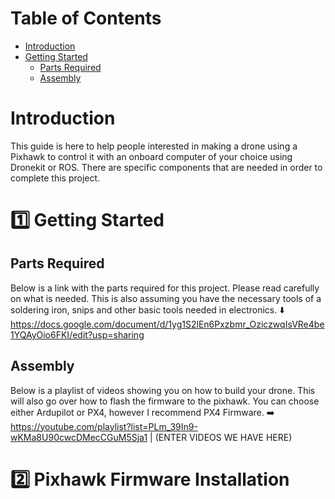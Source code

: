 # Table of Contents
- [Introduction](#introduction)
- [Getting Started](#getting-started)
    - [Parts Required](#parts-required)
    - [Assembly](#assembly)

# Introduction
This guide is here to help people interested in making a drone using a Pixhawk to control it with an onboard computer of your choice using Dronekit or ROS. There are specific components that are needed in order to complete this project.

# :one: Getting Started
## Parts Required
Below is a link with the parts required for this project. Please read carefully on what is needed. This is also assuming you have the necessary tools of a soldering iron, snips and other basic tools needed in electronics. :arrow_down:
https://docs.google.com/document/d/1yg1S2lEn6Pxzbmr_OziczwqIsVRe4be1YQAyOio6FKI/edit?usp=sharing
## Assembly
Below is a playlist of videos showing you on how to build your drone. This will also go over how to flash the firmware to the pixhawk. You can choose either Ardupilot or PX4, however I recommend PX4 Firmware. :arrow_right:
https://youtube.com/playlist?list=PLm_39In9-wKMa8U90cwcDMecCGuM5Sja1
|
(ENTER VIDEOS WE HAVE HERE)

# :two: Pixhawk Firmware Installation







